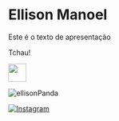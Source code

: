<h1>Ellison Manoel</h1>

<p>Este é o texto de apresentação</p>

<p>Tchau!</p>

<img src="https://cdn.jsdelivr.net/gh/devicons/devicon@latest/icons/javascript/javascript-original.svg" width="36" height="36" />

<p>
  <img src="https://komarev.com/ghpvc/?username=ellisonPanda&label=Profile%20views&color=0e75b6&style=flat" alt="ellisonPanda" />
</p>

<p>
  <a href="https://www.instagram.com/elison.899/" target="_blank">
    <img src="https://img.shields.io/badge/Instagram-%23E4405F.svg?&style=flat-square&logo=instagram&logoColor=white" alt="Instagram">
  </a>
</p>
